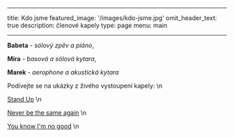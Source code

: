 
---
title: Kdo jsme
featured_image: '/images/kdo-jsme.jpg'
omit_header_text: true
description: členové kapely
type: page
menu: main

---



  **Babeta** - *sólový zpěv a piáno*, 

  **Míra** - *basová a sólová kytara*, 

  **Marek** - *aerophone a akustická kytara*

  

  Podívejte se na ukázky z živého vystoupení kapely:  \n

  [Stand Up](/demos/StandUp.mp4) \n

  [Never be the same again](https://fb.watch/yfWUKjUTzD/) \n

  [You know I'm no good](https://fb.watch/ybZH2lg0_X/) \n
 